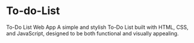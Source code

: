# To-do-List
To-Do List Web App A simple and stylish To-Do List built with HTML, CSS, and JavaScript, designed to be both functional and visually appealing. 
